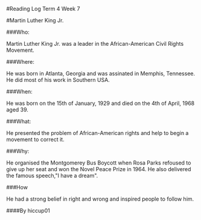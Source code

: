 #Reading Log Term 4 Week 7

#Martin Luther King Jr.

###Who:

Martin Luther King Jr. was a leader in the African-American Civil Rights Movement. 

###Where:

He was born in Atlanta, Georgia and was assinated in Memphis, Tennessee. He did most of his work in Southern USA.

###When:

He was born on the 15th of January, 1929 and died on the 4th of April, 1968 aged 39.

###What:

He presented the problem of African-American rights and help to begin a movement to correct it.

###Why:

He organised the Montgomerey Bus Boycott when Rosa Parks refoused to give up her seat and won the Novel Peace Prize in 1964. He also delivered the famous speech,"I have a dream".

###How 

He had a strong belief in right and wrong and inspired people to follow him.

####By hiccup01
